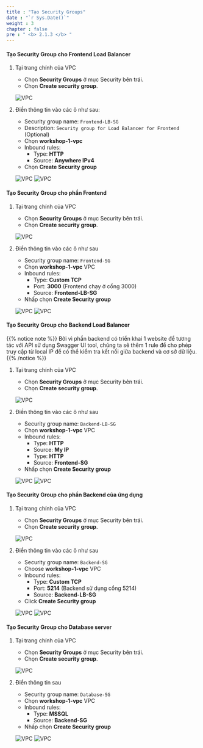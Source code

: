```yaml
---
title : "Tạo Security Groups"
date : "`r Sys.Date()`"
weight : 3
chapter : false
pre : " <b> 2.1.3 </b> "
---
```


#### Tạo Security Group cho Frontend Load Balancer

1. Tại trang chính của VPC
    + Chọn **Security Groups** ở mục Security bên trái.
    + Chọn **Create security group**.

    ![VPC](/images/2-preparation/2.1-networking/2.3-sg/001-sg.png?width=90pc)

2. Điền thông tin vào các ô như sau:
    + Security group name: ```Frontend-LB-SG```
    + Description: ```Security group for Load Balancer for Frontend``` (Optional)
    + Chọn **workshop-1-vpc**
    + Inbound rules: 
      + Type: **HTTP** 
      + Source: **Anywhere IPv4**
    + Chọn **Create Security group**

    ![VPC](/images/2-preparation/2.1-networking/2.3-sg/002-sg.png?width=90pc)
    ![VPC](/images/2-preparation/2.1-networking/2.3-sg/003-sg.png?width=90pc)

#### Tạo Security Group cho phần Frontend

1. Tại trang chính của VPC
    + Chọn **Security Groups** ở mục Security bên trái.
    + Chọn **Create security group**.

    ![VPC](/images/2-preparation/2.1-networking/2.3-sg/001-sg.png?width=90pc)

2. Điền thông tin vào các ô như sau
    + Security group name: ```Frontend-SG```
    + Chọn **workshop-1-vpc** VPC
    + Inbound rules:
      + Type: **Custom TCP**
      + Port: **3000** (Frontend chạy ở cổng 3000)
      + Source: **Frontend-LB-SG** 
    + Nhấp chọn **Create Security group**

    ![VPC](/images/2-preparation/2.1-networking/2.3-sg/004-sg.png?width=90pc)
    ![VPC](/images/2-preparation/2.1-networking/2.3-sg/005-sg.png?width=90pc)

#### Tạo Security Group cho Backend Load Balancer

{{% notice note %}}
Bởi vì phần backend có triển khai 1 website để tương tác với API sử dụng Swagger UI tool, chúng ta sẽ thêm 1 rule để cho phép truy cập từ local IP để có thể kiểm tra kết nối giữa backend và cơ sở dữ liệu.
{{% /notice %}}

1. Tại trang chính của VPC
    + Chọn **Security Groups** ở mục Security bên trái.
    + Chọn **Create security group**.

    ![VPC](/images/2-preparation/2.1-networking/2.3-sg/001-sg.png?width=90pc)

2. Điền thông tin vào các ô như sau
    + Security group name: ```Backend-LB-SG```
    + Chọn **workshop-1-vpc** VPC
    + Inbound rules:
      + Type: **HTTP**
      + Source: **My IP**
      + Type: **HTTP**
      + Source: **Frontend-SG**
    + Nhấp chọn **Create Security group**

    ![VPC](/images/2-preparation/2.1-networking/2.3-sg/006-sg.png?width=90pc)
    ![VPC](/images/2-preparation/2.1-networking/2.3-sg/007-sg.png?width=90pc)

#### Tạo Security Group cho phần Backend của ứng dụng

1. Tại trang chính của VPC
    + Chọn **Security Groups** ở mục Security bên trái.
    + Chọn **Create security group**.

    ![VPC](/images/2-preparation/2.1-networking/2.3-sg/001-sg.png?width=90pc)

2. Điền thông tin vào các ô như sau
    + Security group name: ```Backend-SG```
    + Choose **workshop-1-vpc** VPC
    + Inbound rules:
      + Type: **Custom TCP**
      + Port: **5214** (Backend sử dụng cổng 5214)
      + Source: **Backend-LB-SG**
    + Click **Create Security group**

    ![VPC](/images/2-preparation/2.1-networking/2.3-sg/008-sg.png?width=90pc)
    ![VPC](/images/2-preparation/2.1-networking/2.3-sg/009-sg.png?width=90pc)

#### Tạo Security Group cho Database server

1. Tại trang chính của VPC
    + Chọn **Security Groups** ở mục Security bên trái.
    + Chọn **Create security group**.

    ![VPC](/images/2-preparation/2.1-networking/2.3-sg/001-sg.png?width=90pc)

2. Điền thông tin sau
    + Security group name: ```Database-SG```
    + Chọn **workshop-1-vpc** VPC
    + Inbound rules:
      + Type: **MSSQL**
      + Source: **Backend-SG**
    + Nhấp chọn **Create Security group**

    ![VPC](/images/2-preparation/2.1-networking/2.3-sg/010-sg.png?width=90pc)
    ![VPC](/images/2-preparation/2.1-networking/2.3-sg/011-sg.png?width=90pc)